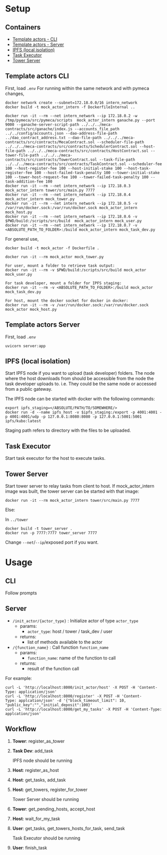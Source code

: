 # Setup

## Containers
- [Template actors - CLI](#template-actors-cli)
- [Template actors - Server](#template-actors-server)
- [IPFS (local isolation)](#ipfs-local-isolation)
- [Task Executor](#task-executor)
- [Tower Server](#tower-server)

## Template actors CLI
First, load `.env`
For running within the same network and with pymeca changes, 
```
docker network create --subnet=172.18.0.0/16 intern_network
docker build -t mock_actor_intern -f DockerfileInternal ..

docker run -it --rm --net intern_network --ip 172.18.0.2 -w /tmp/pymeca/src/pymeca/scripts  mock_actor_intern ganache.py --port 9000 --ganache-server-script-path ../../../meca-contracts/src/ganache/index.js --accounts_file_path ../../config/accounts.json --dao-address-file-path ../dao_contract_address.txt --dao-file-path ../../../meca-contracts/src/contracts/MecaContract.sol --scheduler-file-path ../../../meca-contracts/src/contracts/SchedulerContract.sol --host-file-path ../../../meca-contracts/src/contracts/HostContract.sol --tower-file-path ../../../meca-contracts/src/contracts/TowerContract.sol --task-file-path ../../../meca-contracts/src/contracts/TaskContract.sol --scheduler-fee 100 --host-register-fee 100 --host-initial-stake 100 --host-task-register-fee 100 --host-failed-task-penalty 100 --tower-initial-stake 100 --tower-host-request-fee 100 --tower-failed-task-penalty 100 --task-addition-fee 100
docker run -it --rm --net intern_network --ip 172.18.0.3 mock_actor_intern tower/src/main.py 7777
docker run -it --rm --net intern_network --ip 172.18.0.4  mock_actor_intern mock_tower.py
docker run -it --rm --net intern_network --ip 172.18.0.5 -v /var/run/docker.sock:/var/run/docker.sock mock_actor_intern mock_host.py
docker run -it --rm --net intern_network --ip 172.18.0.6 -v $PWD/build:/scripts/src/build  mock_actor_intern mock_user.py
docker run -it --rm --net intern_network --ip 172.18.0.7 -v <ABSOLUTE_PATH_TO_FOLDER>:/build mock_actor_intern mock_task_dev.py
```
For general use,
```
docker build -t mock_actor -f Dockerfile .

docker run -it --rm mock_actor mock_tower.py

For user, mount a folder to retrieve task output:
docker run -it --rm -v $PWD/build:/scripts/src/build mock_actor mock_user.py

For task developer, mount a folder for IPFS staging:
docker run -it --rm -v <ABSOLUTE_PATH_TO_FOLDER>:/build mock_actor mock_task_dev.py

For host, mount the docker socket for docker in docker:
docker run -it --rm -v /var/run/docker.sock:/var/run/docker.sock mock_actor mock_host.py
```

## Template actors Server
First, load `.env`
```
uvicorn server:app
```

## IPFS (local isolation)
Start IPFS node if you want to upload (task developer) folders. The node where the host downloads from should be accessible from the node the task developer uploads to. i.e. They could be the same node or accessed from a public gateway.

The IPFS node can be started with docker with the following commands:
```
export ipfs_staging=</ABSOLUTE/PATH/TO/SOMEWHERE/>
docker run -d --name ipfs_host -v $ipfs_staging:/export -p 4001:4001 -p 4001:4001/udp -p 127.0.0.1:8080:8080 -p 127.0.0.1:5001:5001 ipfs/kubo:latest
```
Staging path refers to directory with the files to be uploaded.

## Task Executor
Start task executor for the host to execute tasks.

## Tower Server
Start tower server to relay tasks from client to host.
If mock_actor_intern image was built, the tower server can be started with that image:
```
docker run -it --rm mock_actor_intern tower/src/main.py 7777
```
Else:

In `../tower`
```
docker build -t tower_server .
docker run -p 7777:7777 tower_server 7777
```
Change `--net`/`--ip`/exposed port if you want.

# Usage

## CLI
Follow prompts

## Server

- `/init_actor/{actor_type}` : Initialize actor of type `actor_type`
    - params:
        - `actor_type`: host / tower / task_dev / user
    - returns:
        - list of methods available to the actor
- `/{function_name}` : Call function `function_name`
    - params:
        - `function_name`: name of the function to call
    - returns:
        - result of the function call

For example:
```
curl -L 'http://localhost:8000/init_actor/host' -X POST -H 'Content-Type: application/json'
curl -L 'http://localhost:8000/register' -X POST -H 'Content-
Type: applcation/json' -d '{"block_timeout_limit": 10, "public_key":"","initial_deposit":100}'
curl -L 'http://localhost:8000/get_my_tasks' -X POST -H 'Content-Type: applcation/json'
```

## Workflow

1. **Tower**: register_as_tower
2. **Task Dev**: add_task
    
    IPFS node should be running

3. **Host**: register_as_host
4. **Host**: get_tasks, add_task
5. **Host**: get_towers, register_for_tower

    Tower Server should be running

6. **Tower**: get_pending_hosts, accept_host
7. **Host**: wait_for_my_task
8. **User**: get_tasks, get_towers_hosts_for_task, send_task
    
    Task Executor should be running

9. **User**: finish_task
